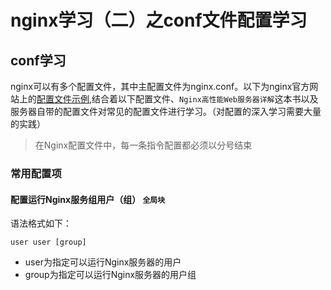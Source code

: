 # nginx学习（二）之conf文件配置学习

## conf学习

 nginx可以有多个配置文件，其中主配置文件为nginx.conf。以下为nginx官方网站上的[配置文件示例](https://www.nginx.com/resources/wiki/start/topics/examples/fullexample2/),结合着以下配置文件、`Nginx高性能Web服务器详解`这本书以及服务器自带的配置文件对常见的配置文件进行学习。（对配置的深入学习需要大量的实践）

 > 在Nginx配置文件中，每一条指令配置都必须以分号结束

### 常用配置项

#### 配置运行Nginx服务组用户（组） `全局块`

语法格式如下：

	user user [group]

+ user为指定可以运行Nginx服务器的用户
+ group为指定可以运行Nginx服务器的用户组


 